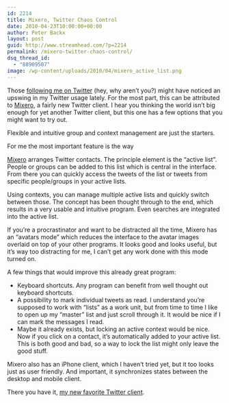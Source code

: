 ```yaml
---
id: 2214
title: Mixero, Twitter Chaos Control
date: 2010-04-23T10:00:00+00:00
author: Peter Backx
layout: post
guid: http://www.streamhead.com/?p=2214
permalink: /mixero-twitter-chaos-control/
dsq_thread_id:
  - "88909507"
image: /wp-content/uploads/2010/04/mixero_active_list.png
---
```

Those <a title="pbackx's Twitter page" href="http://twitter.com/pbackx" target="_blank">following me on Twitter</a> (hey, why aren&#8217;t you?) might have noticed an upswing in my Twitter usage lately. For the most part, this can be attributed to <a title="Mixero desktop" href="http://www.mixero.com/desktop.html" target="_blank">Mixero</a>, a fairly new Twitter client. I hear you thinking the world isn&#8217;t big enough for yet another Twitter client, but this one has a few options that you might want to try out.

Flexible and intuitive group and context management are just the starters.

<!--more-->For me the most important feature is the way 

<a title="Mixero desktop" href="http://www.mixero.com/desktop.html" target="_blank">Mixero</a> arranges Twitter contacts. The principle element is the &#8220;active list&#8221;. People or groups can be added to this list which is central in the interface. From there you can quickly access the tweets of the list or tweets from specific people/groups in your active lists.

Using contexts, you can manage multiple active lists and quickly switch between those. The concept has been thought through to the end, which results in a very usable and intuitive program. Even searches are integrated into the active list.

If you&#8217;re a procrastinator and want to be distracted all the time, Mixero has an &#8220;avatars mode&#8221; which reduces the interface to the avatar images overlaid on top of your other programs. It looks good and looks useful, but it&#8217;s way too distracting for me, I can&#8217;t get any work done with this mode turned on.

A few things that would improve this already great program:

  * Keyboard shortcuts. Any program can benefit from well thought out keyboard shortcuts.
  * A possibility to mark individual tweets as read. I understand you&#8217;re supposed to work with &#8220;lists&#8221; as a work unit, but from time to time I like to open up my &#8220;master&#8221; list and just scroll through it. It would be nice if I can mark the messages I read.
  * Maybe it already exists, but locking an active context would be nice. Now if you click on a contact, it&#8217;s automatically added to your active list. This is both good and bad, so a way to lock the list might only leave the good stuff.

Mixero also has an iPhone client, which I haven&#8217;t tried yet, but it too looks just as user friendly. And important, it synchronizes states between the desktop and mobile client.

There you have it, <a title="Mixero desktop" href="http://www.mixero.com/desktop.html" target="_blank">my new favorite Twitter client</a>.



<!-- AddThis Advanced Settings generic via filter on the_content -->

<!-- AddThis Share Buttons generic via filter on the_content -->